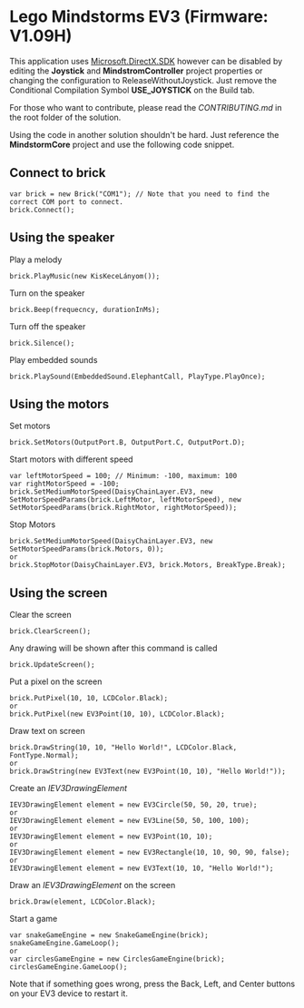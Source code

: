 # Lego Mindstorms EV3 (Firmware: V1.09H)

This application uses [Microsoft.DirectX.SDK](https://www.microsoft.com/en-us/download/details.aspx?id=6812) however can be disabled by editing the **Joystick** and **MindstromController** project properties or changing the configuration to ReleaseWithoutJoystick.
Just remove the Conditional Compilation Symbol **USE_JOYSTICK** on the Build tab.

For those who want to contribute, please read the *CONTRIBUTING.md* in the root folder of the solution.

Using the code in another solution shouldn't be hard. Just reference the **MindstormCore** project and use the following code snippet.

## Connect to brick
```
var brick = new Brick("COM1"); // Note that you need to find the correct COM port to connect.
brick.Connect();
```

## Using the speaker
Play a melody
```
brick.PlayMusic(new KisKeceLányom());
```

Turn on the speaker
```
brick.Beep(frequecncy, durationInMs);
```

Turn off the speaker
```
brick.Silence();
```

Play embedded sounds
```
brick.PlaySound(EmbeddedSound.ElephantCall, PlayType.PlayOnce);
```

## Using the motors

Set motors
```
brick.SetMotors(OutputPort.B, OutputPort.C, OutputPort.D);
```

Start motors with different speed
```
var leftMotorSpeed = 100; // Minimum: -100, maximum: 100
var rightMotorSpeed = -100;
brick.SetMediumMotorSpeed(DaisyChainLayer.EV3, new SetMotorSpeedParams(brick.LeftMotor, leftMotorSpeed), new SetMotorSpeedParams(brick.RightMotor, rightMotorSpeed));
```

Stop Motors
```
brick.SetMediumMotorSpeed(DaisyChainLayer.EV3, new SetMotorSpeedParams(brick.Motors, 0));
or
brick.StopMotor(DaisyChainLayer.EV3, brick.Motors, BreakType.Break);
```

## Using the screen

Clear the screen
```
brick.ClearScreen();
```

Any drawing will be shown after this command is called
```
brick.UpdateScreen();
```

Put a pixel on the screen
```
brick.PutPixel(10, 10, LCDColor.Black);
or
brick.PutPixel(new EV3Point(10, 10), LCDColor.Black);
```

Draw text on screen
```
brick.DrawString(10, 10, "Hello World!", LCDColor.Black, FontType.Normal);
or
brick.DrawString(new EV3Text(new EV3Point(10, 10), "Hello World!"));
```

Create an *IEV3DrawingElement*
```
IEV3DrawingElement element = new EV3Circle(50, 50, 20, true);
or
IEV3DrawingElement element = new EV3Line(50, 50, 100, 100);
or
IEV3DrawingElement element = new EV3Point(10, 10);
or
IEV3DrawingElement element = new EV3Rectangle(10, 10, 90, 90, false);
or
IEV3DrawingElement element = new EV3Text(10, 10, "Hello World!");
```

Draw an *IEV3DrawingElement* on the screen
```
brick.Draw(element, LCDColor.Black);
```

Start a game
```
var snakeGameEngine = new SnakeGameEngine(brick);
snakeGameEngine.GameLoop();
or
var circlesGameEngine = new CirclesGameEngine(brick);
circlesGameEngine.GameLoop();
```

Note that if something goes wrong, press the Back, Left, and Center buttons on your EV3 device to restart it.